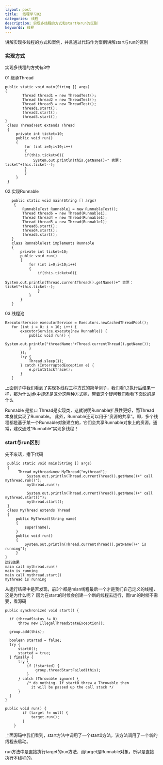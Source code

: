 ```yaml
---
layout: post
title:  线程学习02
categories: 线程
description: 实现多线程的方式和start与run的区别
keywords: 线程
---
```


  讲解实现多线程的方式和案例，并且通过代码作为案例讲解start与run的区别

### 实现方式
   实现多线程的方式有3中
   
   01.继承Thread
    
    public static void main(String [] args)
    {
            Thread thread1 = new ThreadTest();
            Thread thread2 = new ThreadTest();
            Thread thread3 = new ThreadTest();
            thread1.start();
            thread2.start();
            thread3.start();
    }
     class ThreadTest extends Thread
     {
         private int ticket=10;
         public void run()
         {
             for (int i=0;i<10;i++)
             {
             if(this.ticket>0){
                 System.out.println(this.getName()+" 卖票：ticket"+this.ticket--);
             }
             }
         }
     }
   02.实现Runnable
   
       public static void main(String [] args)
        {
            RunnableTest Runnable1 = new RunnableTest();
            Thread thread6 = new Thread(Runnable1);
            Thread thread4 = new Thread(Runnable1);
            Thread thread5 = new Thread(Runnable1);
            thread6.start();
            thread4.start();
            thread5.start();
       }
       class RunnableTest implements Runnable
       {
           private int ticket=10;
           public void run()
           {
               for (int i=0;i<10;i++)
               {
                   if(this.ticket>0){
                       System.out.println(Thread.currentThread().getName()+" 卖票：ticket"+this.ticket--);
                   }
               }
           }
       }
   
   03.线程池
   
    ExecutorService executorService = Executors.newCachedThreadPool();
       for (int i = 0; i < 10; i++) {
           executorService.execute(new Runnable() {
               public void run() {
                   System.out.println("threadName:"+Thread.currentThread().getName());
               }
           });
           try {
               Thread.sleep(1);
           } catch (InterruptedException e) {
               e.printStackTrace();
           }
       }
    
  上面例子中我们看到了实现多线程三种方式的简单例子，我们看1,2执行后结果一样，那为什么jdk中却还是区分这两种方式呢，带着这个疑问我们看看下面说的是什么
  
   Runnable 是接口 Thread是实现类，这就说明Runnable扩展性更好，而Thread本身就实现了Runnable。
   此外，Runnable还可以用于“资源的共享”。即，多个线程都是基于某一个Runnable对象建立的，它们会共享Runnable对象上的资源。通常，建议通过“Runnable”实现多线程！

### start与run区别

 先不废话，撸下代码
 
     public static void main(String [] args)
     {
          Thread mythread=new MyThread("mythread");
              System.out.println(Thread.currentThread().getName()+" call mythread.run()");
              mythread.run();
     
              System.out.println(Thread.currentThread().getName()+" call mythread.start()");
              mythread.start();
     }
     class MyThread extends Thread
     {
         public MyThread(String name)
         {
             super(name);
         }
         public void run()
         {
             System.out.println(Thread.currentThread().getName()+" is running");
         }
    }
    运行结果
    main call mythread.run()
    main is running
    main call mythread.start()
    mythread is running
   
  从运行结果中是否发现，前3个都是mian线程最后一个才是我们自己定义的线程，这是为什么呢？
  因为在start的时候会创建一个新的线程去运行，而run的时候不需要，看源码
  
    public synchronized void start() {
     
      if (threadStatus != 0)
          throw new IllegalThreadStateException();

      group.add(this);

      boolean started = false;
      try {
          start0();
          started = true;
      } finally {
          try {
              if (!started) {
                  group.threadStartFailed(this);
              }
          } catch (Throwable ignore) {
              /* do nothing. If start0 threw a Throwable then
                it will be passed up the call stack */
          }
      }
    }
  
    public void run() {
            if (target != null) {
                target.run();
            }
        }
        
  上面源码中我们看到，start方法中调用了一个start0方法，该方法调用了一个新的线程去启动。
  
  run方法中是直接执行target的run方法，而target是Runnable对象，所以是直接执行本线程的。      